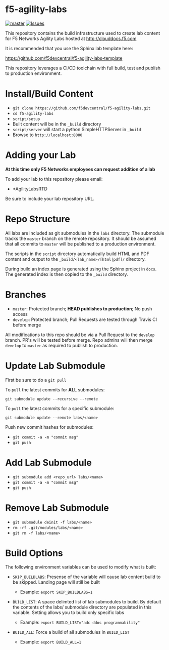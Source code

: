 # f5-agility-labs

[![master](https://travis-ci.com/f5devcentral/f5-agility-labs.svg?branch=master)](https://travis-ci.org/f5devcentral/f5-agility-labs)
[![Issues](https://img.shields.io/github/issues/f5devcentral/f5-agility-labs)](https://github.com/f5devcentral/f5-agility-labs/issues)

This repository contains the build infrastructure used to create lab content
for F5 Networks Agility Labs hosted at http://clouddocs.f5.com

It is recommended that you use the Sphinx lab template here:

https://github.com/f5devcentral/f5-agility-labs-template

This repository leverages a CI/CD toolchain with full build, test and publish
to production environment.

# Install/Build Content

- `git clone https://github.com/f5devcentral/f5-agility-labs.git`
- `cd f5-agility-labs`
- `script/setup`
- Built content will be in the `_build` directory
- `script/server` will start a python SimpleHTTPServer in `_build`
- Browse to `http://localhost:8000`

# Adding your Lab

**At this time only F5 Networks employees can request addition of a lab**

To add your lab to this repository please email:

 - *AgilityLabsRTD

Be sure to include your lab repository URL.

# Repo Structure

All labs are included as git submodules in the `labs` directory.  The submodule
tracks the `master` branch on the remote repository.  It should be assumed that
all commits to `master` will be published to a production environment.

The scripts in the `script` directory automatically build HTML and PDF content
and output to the `_build/<lab_name>/[html|pdf]/` directory.

During build an index page is generated using the Sphinx project in `docs`.  The
generated index is then copied to the `_build` directory.

# Branches

- `master`: Protected branch; **HEAD publishes to production**; No push access
- `develop`: Protected branch; Pull Requests are tested through Travis CI
  before merge

All modifications to this repo should be via a Pull Request to the `develop`
branch.  PR's will be tested before merge.  Repo admins will then merge
`develop` to `master` as required to publish to production.

# Update Lab Submodule

First be sure to do a `git pull`

To `pull` the latest commits for **ALL** submodules:

`git submodule update --recursive --remote`

To `pull` the latest commits for a specific submodule:

`git submodule update --remote labs/<name>`

Push new commit hashes for submodules:

- `git commit -a -m "commit msg"`
- `git push`

# Add Lab Submodule

- `git submodule add <repo_url> labs/<name>`
- `git commit -a -m "commit msg"`
- `git push`

# Remove Lab Submodule

- `git submodule deinit -f labs/<name>`
- `rm -rf .git/modules/labs/<name>`
- `git rm -f labs/<name>`

# Build Options

The following environment variables can be used to modify what is built:

- ``SKIP_BUILDLABS``: Presense of the variable will cause lab content 
  build to be skipped.  Landing page will still be built

  - Example: ``export SKIP_BUILDLABS=1``

- ``BUILD_LIST``: A space delimted list of lab submodules to build.  By 
  default the contents of the labs/ submodule directory are populated
  in this variable.  Setting allows you to build only specific labs

  - Example: ``export BUILD_LIST="adc ddos programmability"``

- ``BUILD_ALL``: Force a build of all submodules in ``BUILD_LIST``

  - Example: ``export BUILD_ALL=1``
